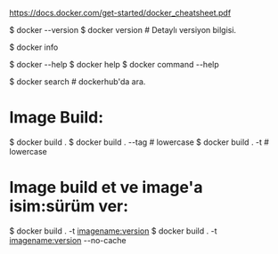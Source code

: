 https://docs.docker.com/get-started/docker_cheatsheet.pdf

$ docker --version
$ docker version # Detaylı versiyon bilgisi.

$ docker info

$ docker --help
$ docker help
$ docker command --help

$ docker search <imagename> # dockerhub'da ara.


# Image Build:
$ docker build .
$ docker build . --tag <imagename> # lowercase
$ docker build . -t <imagename> # lowercase
# Image build et ve image'a isim:sürüm ver:
$ docker build . -t <imagename:version>
$ docker build . -t <imagename:version> --no-cache